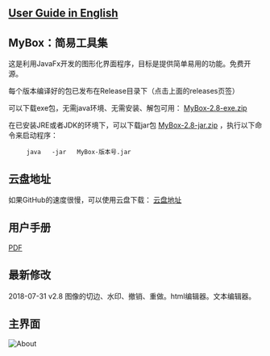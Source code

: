 ## [User Guide in English](https://mararsh.github.io/MyBox/english_interface.html)

## MyBox：简易工具集

这是利用JavaFx开发的图形化界面程序，目标是提供简单易用的功能。免费开源。

每个版本编译好的包已发布在Release目录下（点击上面的releases页签）

可以下载exe包，无需java环境、无需安装、解包可用： [MyBox-2.8-exe.zip](https://github.com/Mararsh/MyBox/releases/download/v2.8/MyBox-2.8-exe.zip) 

在已安装JRE或者JDK的环境下，可以下载jar包 [MyBox-2.8-jar.zip](https://github.com/Mararsh/MyBox/releases/download/v2.8/MyBox-2.8-jar.zip) ，执行以下命令来启动程序：
<PRE><CODE>     java   -jar   MyBox-版本号.jar</CODE></PRE>


## 云盘地址

如果GitHub的速度很慢，可以使用云盘下载：
[云盘地址](https://pan.baidu.com/s/1fWMRzym_jh075OCX0D8y8A#list/path=%2F)


## 用户手册

[PDF](https://github.com/Mararsh/MyBox/releases/download/v2.9/MyBox-UserGuide-2.9.pdf)


## 最新修改
2018-07-31 v2.8 图像的切边、水印、撤销、重做。html编辑器。文本编辑器。


## 主界面
![About](https://mararsh.github.io/MyBox/common-1.jpg)


